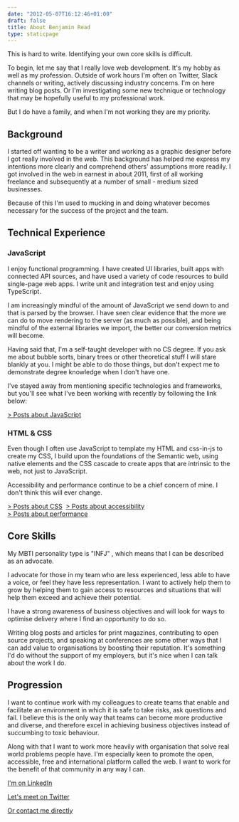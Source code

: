 ```yaml
---
date: "2012-05-07T16:12:46+01:00"
draft: false
title: About Benjamin Read
type: staticpage
---
```


This is hard to write. Identifying your own core skills is difficult.

To begin, let me say that I really love web development. It's my hobby as well as my profession. Outside of work hours I'm often on Twitter, Slack channels or writing, actively discussing industry concerns. I'm on here writing blog posts. Or I'm investigating some new technique or technology that may be hopefully useful to my professional work.

But I do have a family, and when I'm not working they are my priority.

## Background

I started off wanting to be a writer and working as a graphic designer before I got really involved in the web. This background has helped me express my intentions more clearly and comprehend others' assumptions more readily. I got involved in the web in earnest in about 2011, first of all working freelance and subsequently at a number of small - medium sized businesses.

Because of this I'm used to mucking in and doing whatever becomes necessary for the success of the project and the team.

## Technical Experience


### JavaScript
I enjoy functional programming. I have created UI libraries, built apps with connected API sources, and have used a variety of code resources to build single-page web apps. I write unit and integration test and enjoy using TypeScript.

I am increasingly mindful of the amount of JavaScript we send down to and that is parsed by the browser. I have seen clear evidence that the more we can do to move rendering to the server (as much as possible), and being mindful of the external libraries we import, the better our conversion metrics will become.

Having said that, I'm a self-taught developer with no CS degree. If you ask me about bubble sorts, binary trees or other theoretical stuff I will stare blankly at you. I might be able to do those things, but don't expect me to demonstrate degree knowledge when I don't have one.

I've stayed away from mentioning specific technologies and frameworks, but you'll see what I've been working with recently by following the link below:

[> Posts about JavaScript](/tags/javascript/ "All posts about JavaScript on Deliciousreverie.co.uk")

### HTML & CSS
Even though I often use JavaScript to template my HTML and css-in-js to create my CSS, I build upon the foundations of the Semantic web, using native elements and the CSS cascade to create apps that are intrinsic to the web, not just to JavaScript.

Accessibility and performance continue to be a chief concern of mine. I don't think this will ever change.

[> Posts about CSS](/tags/css/ "All posts about CSS on Deliciousreverie.co.uk")&nbsp;
[> Posts about accessibility](/tags/accessibility/ "All posts about accesibility on Deliciousreverie.co.uk") &nbsp;  
[> Posts about performance](/tags/performance/ "All posts about performance")&nbsp;

## Core Skills
My MBTI personality type is "INFJ" , which means that I can be described as an advocate.

I advocate for those in my team who are less experienced, less able to have a voice, or feel they have less representation. I want to actively help them to grow by helping them to gain access to resources and situations that will help them exceed and achieve their potential.

I have a strong awareness of business objectives and will look for ways to optimise delivery where I find an opportunity to do so.

Writing blog posts and articles for print magazines, contributing to open source projects, and speaking at conferences are some other ways that I can add value to organisations by boosting their reputation. It's something I'd do without the support of my employers, but it's nice when I can talk about the work I do.


## Progression
I want to continue work with my colleagues to create teams that enable and facilitate an environment in which it is safe to take risks, ask questions and fail. I believe this is the only way that teams can become more productive and diverse, and therefore excel in achieving business objectives instead of succumbing to toxic behaviour.

Along with that I want to work more heavily with organisation that solve real world problems  people have. I'm especially keen to promote the open, accessible, free and international platform called the web. I want to work for the benefit of that community in any way I can.


[I'm on LinkedIn](https://www.linkedin.com/in/benjaminread1980/ "Linkedin profile of Benjamin Read")

[Let's meet on Twitter](https://twitter.com/muzzlehatch_ "Twitter profile of Benjamin Read")

[Or contact me directly](https://deliciousreverie.co.uk/contact "Contact Benjamin Read")

